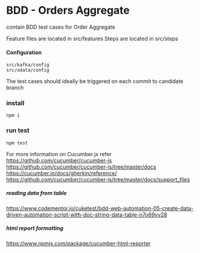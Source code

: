 # BDD - Orders Aggregate

contain BDD test cases for Order Aggregate 

Feature files are located in src/features
Steps are located in src/steps

#### Configuration 
```
src/kafka/config
src/odata/config
```

The test cases should ideally be triggered on each commit to candidate branch

### install 
```
npm i
```

### run test 
```
npm test
```

For more information on Cucumber.js refer 
https://github.com/cucumber/cucumber-js
https://github.com/cucumber/cucumber-js/tree/master/docs
https://cucumber.io/docs/gherkin/reference/
https://github.com/cucumber/cucumber-js/tree/master/docs/support_files

##### reading data from table 
https://www.codementor.io/cuketest/bdd-web-automation-05-create-data-driven-automation-script-with-doc-string-data-table-n7o69vv28

##### html report formatting 
https://www.npmjs.com/package/cucumber-html-reporter